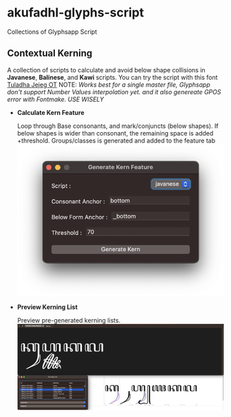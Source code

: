 # akufadhl-glyphs-script
Collections of Glyphsapp Script

## Contextual Kerning
A collection of scripts to calculate and avoid below shape collisions in **Javanese**, **Balinese**, and **Kawi** scripts. You can try the script with this font [Tuladha Jejeg OT](https://github.com/akufadhl/Tuladha-Jejeg-OT)
NOTE: *Works best for a single master file, Glyphsapp don't support Number Values interpolation yet. and it also genereate GPOS error with Fontmake. USE WISELY*
  - **Calculate Kern Feature**

    Loop through Base consonants, and mark/conjuncts (below shapes). If below shapes is wider than consonant, the remaining space is added +threshold. Groups/classes is generated and added to the feature tab
    ![Calculate Kern Image](./CalculateKern.png)
  - **Preview Kerning List**
  
    Preview pre-generated kerning lists.
    ![Calculate Kern Image](./KernPreview.png)
